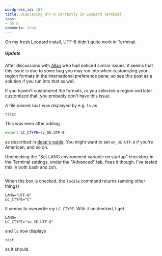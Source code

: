 ```yaml
---
wordpress_id: 187
title: Displaying UTF-8 correctly in Leopard Terminal
tags:
- OS X
comments: true
---
```

On my fresh Leopard install, UTF-8 didn't quite work in Terminal.

<div class="updated">
<h5>Update</h5>

After discussions with <a href="http://macromates.com">Allan</a> who had noticed similar issues, it seems that this issue is due to some bug you may run into when customizing your region formats in the International preference pane; so see this post as a solution if you run into that as well.

If you haven't customized the formats, or you selected a region and later customized that, you probably don't have this issue.
</div>

A file named <code>täst</code> was displayed by e.g. <code>ls</code> as

    t??st

<!--more-->

This was even after adding

``` bash
export LC_CTYPE=sv_SE.UTF-8
```
as described in <a href="http://desp.night.pl/terminal.html">desp's guide</a>. You might want to set <code>en_US.UTF-8</code> if you're American, and so on.

Unchecking the "Set LANG environment variable on startup" checkbox in the Terminal settings, under the "Advanced" tab, fixes it though. I've tested this in both bash and zsh.

<p class="center"><img src="/uploads/leopard-terminal-langcheck.png" class="bordered" alt="" /></p>

When the box is checked, the <code>locale</code> command returns (among other things)

``` text
LANG="UTF-8"
LC_CTYPE="C"
```
It seems to overwrite my <code>LC_CTYPE</code>. With it unchecked, I get

``` text
LANG=
LC_CTYPE="sv_SE.UTF-8"
```
and <code>ls</code> now displays

    täst

as it should.
